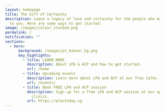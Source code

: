 ```yaml
---
layout: homepage
title: The Gift of Certainty
description: Leave a legacy of love and certainty for the people who matter most
  to you. Here are some ways to get started.
image: /images/colour_stacked.png
permalink: /
notification: ""
sections:
  - hero:
      background: /images/pt_banner_bg.png
      key_highlights:
        - title: LEARN MORE
          description: About LPA & ACP and how to get started.
          url: /home
        - title: Upcoming events
          description: Learn more about LPA and ACP at our free talks.
          url: /events/
        - title: Book FREE LPA and ACP session
          description: Sign up for a free LPA and ACP session at our upcoming mobile
            clinics.
          url: https://plantoday.sg
---
```

